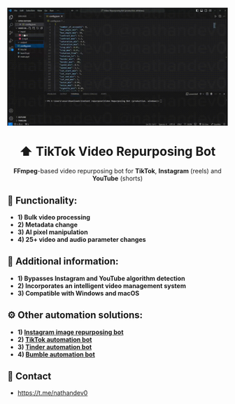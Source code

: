 <p align="center">
<img src="https://github.com/nathandev0/Video-Repurposing-Bot/blob/de271cfc0c4bcebecd03cec1ff13b435aae8d1c6/src/demo.gif" alt="video working"/>
</p>
<h1 align="center"> ⬆️ TikTok Video Repurposing Bot </h1>
<p align="center"><strong>FFmpeg</strong>-based video repurposing bot for <strong>TikTok</strong>, <strong>Instagram</strong> (reels) and <strong> YouTube</strong> (shorts) </p>
<h2 id="contact"> 👀 Functionality: </h2>

- **1) Bulk video processing**
- **2) Metadata change**
- **3) AI pixel manipulation**
- **4) 25+ video and audio parameter changes**

<h2 id="contact"> 📝 Additional information: </h2>

- **1) Bypasses Instagram and YouTube algorithm detection**
- **2) Incorporates an intelligent video management system**
- **3) Compatible with Windows and macOS**

<h2 id="contact"> ⚙️ Other automation solutions: </h2>

- **1) [Instagram image repurposing bot](https://github.com/nathandev0/Image-Repurposing-Bot)**
- **2) [TikTok automation bot](https://github.com/nathandev0/Tiktok_Automation_Bot)**
- **3) [Tinder automation bot](https://github.com/nathandev0/Tinder_Automation_Bot)**
- **4) [Bumble automation bot](https://github.com/nathandev0/Bumble_Automation_Bot)**

<h2 id="contact"> 💬 Contact</h2>

- https://t.me/nathandev0
